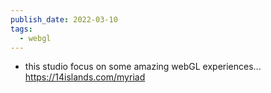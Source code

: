 ```yaml
---
publish_date: 2022-03-10
tags:
  - webgl
---
```

- this studio focus on some amazing webGL experiences... https://14islands.com/myriad
